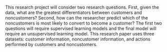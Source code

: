 This research project will consider two research questions. First, given the data, what are the greatest differentiators between customers and noncustomers? 
Second, how can the researcher predict which of the noncustomers is most likely to convert to become a customer?
The first two questions will require supervised learning models and the final model will require an unsupervised learning model.
This research paper uses three datasets: customer information, noncustomer information, and actions performed by customers and noncustomers.
